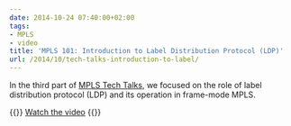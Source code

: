 ```yaml
---
date: 2014-10-24 07:40:00+02:00
tags:
- MPLS
- video
title: 'MPLS 101: Introduction to Label Distribution Protocol (LDP)'
url: /2014/10/tech-talks-introduction-to-label/
---
```

In the third part of [MPLS Tech Talks](/2014/09/tech-talks-essence-of-mpls/), we focused on the role of label distribution protocol (LDP) and its operation in frame-mode MPLS.

{{<jump>}}
[Watch the video](https://my.ipspace.net/bin/get/MPLS101/3%20-%20Introduction%20to%20MPLS%20Label%20Distribution%20Protocol%20%28LDP%29.mp4?doccode=MPLS101)
{{</jump>}}
